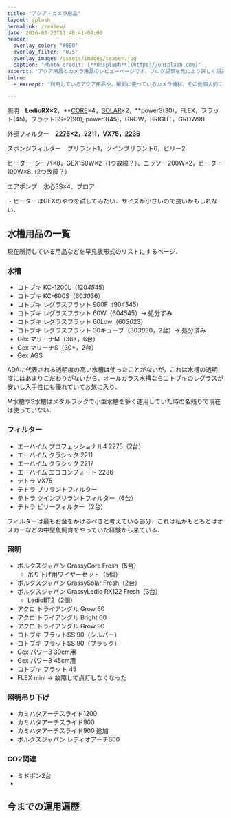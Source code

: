 ```yaml
---
title: "アクア・カメラ用品"
layout: splash
permalink: /review/
date: 2016-03-23T11:48:41-04:00
header:
  overlay_color: "#000"
  overlay_filter: "0.5"
  overlay_image: /assets/images/teaser.jpg
  caption: "Photo credit: [**Unsplash**](https://unsplash.com)"
excerpt: "アクア用品とカメラ用品のレビューページです．ブログ記事を元により詳しく記述していこうと考えています．（現在工事中）"
intro:
  - excerpt: "利用しているアクア用品や，撮影に使っているカメラ機材，その他個人的に記事を残しておきたい物についてレビューや所感を書いていきます．"

---
```



照明　**LedioRX×2**，**[CORE](https://www.notion.so/GrassyCore-cac17711d92d43a0afe8c805472914fb?pvs=21)×4，[SOLAR](https://www.notion.so/GrassySolar-8ff0820364f9469e8d866408f58ef63e?pvs=21)×2，**power3(30)，FLEX，フラット(45)，フラットSS*2(90), power3(45)，GROW，BRIGHT，GROW90

外部フィルター　**[2275](https://www.notion.so/2275-cd8fc1e9c4d241cf942169bfff4160d5?pvs=21)×2，**2211，VX75，**[2236](https://www.notion.so/2236-4c6434189a414b8da2f2706509c1ea83?pvs=21)**

スポンジフィルター　ブリラント1，ツインブリラント6，ビリー2

ヒーター  シーパ×8，GEX150W×2（1つ故障？）、ニッソー200W×2，ヒーター100W×8（2つ故障？）

エアポンプ　水心3S×4、ブロア

・ヒーターはGEXのやつを試してみたい．サイズが小さいので良いかもしれない．


## 水槽用品の一覧

現在所持している用品などを早見表形式のリストにするページ．

### 水槽

- コトブキ KC-1200L（120*45*45）
- コトブキ KC-600S（60*30*36）
- コトブキ レグラスフラット 900F（90*45*45）
- コトブキ レグラスフラット 60W（60*45*45）→ 処分ずみ
- コトブキ レグラスフラット 60Low（60*30*23）
- コトブキ レグラスフラット 30キューブ（30*30*30，2台）→ 処分済み
- Gex マリーナM（36*，6台）
- Gex マリーナS（30*，2台）
- Gex AGS

ADAに代表される透明度の高い水槽は使ったことがないが，これは水槽の透明度にはあまりこだわりがないから．オールガラス水槽ならコトブキのレグラスが安いし入手性にも優れていてお気に入り．

M水槽やS水槽はメタルラックで小型水槽を多く運用していた時の名残りで現在は使っていない．


### フィルター

- エーハイム プロフェッショナル4 2275（2台）
- エーハイム クラシック 2211
- エーハイム クラシック 2217
- エーハイム エココンフォート 2236
- テトラ VX75
- テトラ ブリラントフィルター
- テトラ ツインブリラントフィルター（6台）
- テトラ ビリーフィルター（2台）
 
フィルターは最もお金をかけるべきと考えている部分．これは私がもともとはオスカーなどの中型魚飼育をやっていた経験から来ている．


### 照明

- ボルクスジャパン GrassyCore Fresh（5台）
  - 吊り下げ用ワイヤーセット（5個）
- ボルクスジャパン GrassySolar Fresh（2台）
- ボルクスジャパン GrassyLedio RX122 Fresh（3台）
  - LedioBT2（2個）
- アクロ トライアングル Grow 60
- アクロ トライアングル Bright 60
- アクロ トライアングル Grow 90
- コトブキ フラットSS 90（シルバー）
- コトブキ フラットSS 90（ブラック）
- Gex パワー3 30cm用
- Gex パワー3 45cm用
- コトブキ フラット 45
- FLEX mini → 故障して点灯しなくなった

### 照明吊り下げ

- カミハタアーチスライド1200
- カミハタアーチスライド900
- カミハタアーチスライド900 追加
- ボルクスジャパン レディオアーチ600


### CO2関連

- ミドボン2台
- 

## 今までの運用遍歴

